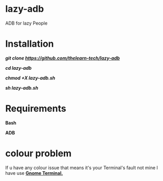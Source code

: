 # lazy-adb
ADB for lazy People

# Installation

***git clone https://github.com/thelearn-tech/lazy-adb***

***cd lazy-adb***

***chmod +X lazy-adb.sh***

***sh lazy-adb.sh***

# Requirements

**Bash**

**ADB**

# colour problem

If u have any colour issue that means it's your
Terminal's fault not mine I have use [**Gnome Terminal.**](https://help.gnome.org/users/gnome-terminal/stable/)
